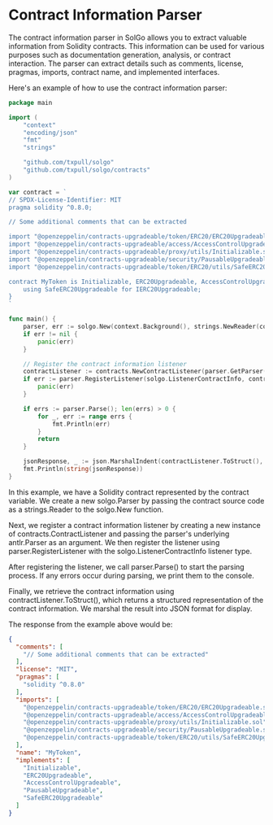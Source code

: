 # Contract Information Parser

The contract information parser in SolGo allows you to extract valuable information from Solidity contracts. This information can be used for various purposes such as documentation generation, analysis, or contract interaction. The parser can extract details such as comments, license, pragmas, imports, contract name, and implemented interfaces.

Here's an example of how to use the contract information parser:

```go
package main

import (
	"context"
	"encoding/json"
	"fmt"
	"strings"

	"github.com/txpull/solgo"
	"github.com/txpull/solgo/contracts"
)

var contract = `
// SPDX-License-Identifier: MIT
pragma solidity ^0.8.0;

// Some additional comments that can be extracted

import "@openzeppelin/contracts-upgradeable/token/ERC20/ERC20Upgradeable.sol";
import "@openzeppelin/contracts-upgradeable/access/AccessControlUpgradeable.sol";
import "@openzeppelin/contracts-upgradeable/proxy/utils/Initializable.sol";
import "@openzeppelin/contracts-upgradeable/security/PausableUpgradeable.sol";
import "@openzeppelin/contracts-upgradeable/token/ERC20/utils/SafeERC20Upgradeable.sol";

contract MyToken is Initializable, ERC20Upgradeable, AccessControlUpgradeable, PausableUpgradeable {
    using SafeERC20Upgradeable for IERC20Upgradeable;
}
`

func main() {
	parser, err := solgo.New(context.Background(), strings.NewReader(contract))
	if err != nil {
		panic(err)
	}

	// Register the contract information listener
	contractListener := contracts.NewContractListener(parser.GetParser())
	if err := parser.RegisterListener(solgo.ListenerContractInfo, contractListener); err != nil {
		panic(err)
	}

	if errs := parser.Parse(); len(errs) > 0 {
		for _, err := range errs {
			fmt.Println(err)
		}
		return
	}

	jsonResponse, _ := json.MarshalIndent(contractListener.ToStruct(), "", "  ")
	fmt.Println(string(jsonResponse))
}
```


In this example, we have a Solidity contract represented by the contract variable. We create a new solgo.Parser by passing the contract source code as a strings.Reader to the solgo.New function.

Next, we register a contract information listener by creating a new instance of contracts.ContractListener and passing the parser's underlying antlr.Parser as an argument. We then register the listener using parser.RegisterListener with the solgo.ListenerContractInfo listener type.

After registering the listener, we call parser.Parse() to start the parsing process. If any errors occur during parsing, we print them to the console.

Finally, we retrieve the contract information using contractListener.ToStruct(), which returns a structured representation of the contract information. We marshal the result into JSON format for display.

The response from the example above would be:

```json
{
  "comments": [
    "// Some additional comments that can be extracted"
  ],
  "license": "MIT",
  "pragmas": [
    "solidity ^0.8.0"
  ],
  "imports": [
    "@openzeppelin/contracts-upgradeable/token/ERC20/ERC20Upgradeable.sol",
    "@openzeppelin/contracts-upgradeable/access/AccessControlUpgradeable.sol",
    "@openzeppelin/contracts-upgradeable/proxy/utils/Initializable.sol",
    "@openzeppelin/contracts-upgradeable/security/PausableUpgradeable.sol",
    "@openzeppelin/contracts-upgradeable/token/ERC20/utils/SafeERC20Upgradeable.sol"
  ],
  "name": "MyToken",
  "implements": [
    "Initializable",
    "ERC20Upgradeable",
    "AccessControlUpgradeable",
    "PausableUpgradeable",
    "SafeERC20Upgradeable"
  ]
}
```

